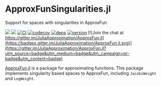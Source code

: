 # ApproxFunSingularities.jl
Support for spaces with singularities in ApproxFun

[![](https://img.shields.io/badge/docs-stable-blue.svg)](https://JuliaApproximation.github.io/ApproxFun.jl/stable)
[![](https://img.shields.io/badge/docs-dev-blue.svg)](https://JuliaApproximation.github.io/ApproxFun.jl/dev)
[![CI](https://github.com/JuliaApproximation/ApproxFunSingularities.jl/actions/workflows/ci.yml/badge.svg)](https://github.com/JuliaApproximation/ApproxFunSingularities.jl/actions/workflows/ci.yml)
[![codecov](https://codecov.io/gh/JuliaApproximation/ApproxFunSingularities.jl/branch/master/graph/badge.svg)](https://codecov.io/gh/JuliaApproximation/ApproxFunSingularities.jl)
[![deps](https://juliahub.com/docs/ApproxFunSingularities/deps.svg)](https://juliahub.com/ui/Packages/ApproxFunSingularities/43LpP?t=2)
[![version](https://juliahub.com/docs/ApproxFunSingularities/version.svg)](https://juliahub.com/ui/Packages/ApproxFunSingularities/43LpP)
[![Join the chat at https://gitter.im/JuliaApproximation/ApproxFun.jl](https://badges.gitter.im/JuliaApproximation/ApproxFun.jl.svg)](https://gitter.im/JuliaApproximation/ApproxFun.jl?utm_source=badge&utm_medium=badge&utm_campaign=pr-badge&utm_content=badge)



[ApproxFun.jl](https://github.com/JuliaApproximation/ApproxFun.jl) is a package for approximating functions. This package implements singularity based spaces to ApproxFun, including `JacobiWeight` and `LogWeight`.
